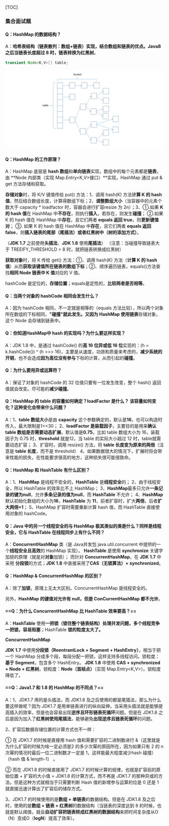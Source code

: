 [TOC]

### 集合面试题

#### Q：HashMap 的数据结构？

A：**哈希表结构（链表散列：数组+链表）**实现，结合数组和链表的优点。Java8 之后当链表长度超过 **8** 时，链表转换为**红黑树**。

```java
transient Node<K,V>[] table;
```

![1567084676248](assets/1567084676248.png)

#### Q：HashMap 的工作原理？

A：HashMap 底层是 **hash 数组**和**单向链表**实现，数组中的每个元素都是**链表**，由 **Node 内部类（实现 Map.Entry<K,V>接口）**实现，HashMap 通过 put & get 方法存储和获取。

**存储对象**时，将 K/V 键值传给 put() 方法：1、调用 hash(K) 方法**计算 K 的 hash 值**，然后结合数组长度，计算得数组下标；2、**调整数组大小**（当容器中的元素个数大于 capacity * loadfactor 时，容器会进行扩容resize 为 2n）；3、①.如果 **K 的 hash 值**在 HashMap 中**不存在**，则执行**插入**，若存在，则发生**碰撞**；
 ②.如果 K 的 hash 值在 HashMap 中**存在**，且它们两者 **equals 返回 true**，则**更新键值对**；
 ③. 如果 K 的 hash 值在 HashMap 中**存在**，且它们两者 **equals 返回 false**，则**插入链表的尾部（尾插法）或者红黑树中（树的添加方式）**。

（**JDK 1.7** 之前使用**头插法**、**JDK 1.8** 使用**尾插法**）
 （注意：当碰撞导致链表大于 TREEIFY_THRESHOLD =  8 时，就把链表转换成红黑树）

**获取对象**时，将 K 传给 get() 方法：①、调用 hash(K) 方法（**计算 K 的 hash 值**）从而**获取该键值所在链表的数组下标**；②、顺序遍历链表，equals()方法查找**相同 Node 链表中 K 值**对应的 V 值。

hashCode 是定位的，**存储位置**；equals是定性的，**比较两者是否相等**。

#### Q：当两个对象的 hashCode 相同会发生什么？

A：因为 hashCode 相同，不一定就是相等的（equals 方法比较），所以两个对象所在数组的下标相同，**"碰撞"**就此发生。又因为 HashMap 使用**链表**存储对象，这个 Node 会存储到链表中。

#### Q：你知道HashMap中 hash 的实现吗？为什么要这样实现？

A：JDK 1.8 中，是通过 hashCode() 的**高 16 位异或低 16 位**实现的：(h = k.hashCode()) ^ (h >>> 16)，主要是从速度，功效和质量来考虑的，**减少系统的开销**，也不会造成**因为高位没有参与**下标的计算，从而引起的**碰撞**。

#### Q：为什么要用异或运算符？

A：保证了对象的 hashCode 的 32 位值只要有一位发生改变，整个 hash() 返回值就会改变。尽可能的**减少碰撞**。

#### Q：HashMap 的 table 的容量如何确定？loadFactor 是什么？ 该容量如何变化？这种变化会带来什么问题？

A：1、**table 数组大小**是由 **capacity** 这个参数确定的，默认是**16**，也可以构造时传入，最大限制是1<<30；
 2、**loadFactor 是装载因子**，主要目的是用来**确认table 数组是否需要动态扩展**，默认值是**0.75**，比如 table 数组大小为 16，装载因子为 0.75 时，**threshold** 就是12，当 table 的实际大小超过 12 时，table就需要动态扩容；
 3、扩容时，调用 resize() 方法，将 **table 长度变为原来的两倍**（注意是 **table 长度**，而不是 threshold）
 4、如果数据很大的情况下，扩展时将会带来性能的损失，在性能要求很高的地方，这种损失很可能很致命。

#### Q：HashMap 和 HashTable 有什么区别？

A：1、**HashMap** 是线程不安全的，**HashTable** 是**线程安全**的；
 2、由于线程安全，所以 HashTable 的效率比不上 HashMap；
 3、**HashMap**最多只允许**一条记录的键为null**，允许**多条记录的值为null**，而 **HashTable** 不允许；
 4、**HashMap** 默认初始化数组的大小为**16**，**HashTable** 为 **11**，前者扩容时，扩大**两倍**，后者**扩大两倍+1**；
 5、HashMap 扩容时需要重新计算 hash 值，而 HashTable 直接使用对象的 hashCode。

#### Q：Java 中的另一个线程安全的与 HashMap 极其类似的类是什么？同样是线程安全，它与 HashTable 在线程同步上有什么不同？

A：**ConcurrentHashMap** 类（是 Java并发包 java.util.concurrent 中提供的一个**线程安全且高效**的 HashMap 实现）。
 **HashTable** 是使用 **synchronize** 关键字加锁的原理（就是对**对象**加锁）；
 而针对 **ConcurrentHashMap**，在 **JDK 1.7** 中采用 **分段锁**的方式；**JDK 1.8** 中直接采用了**CAS（无锁算法）+ synchronized**。

#### Q：HashMap & ConcurrentHashMap 的区别？

A：除了**加锁**，原理上无太大区别。ConcurrentHashMap 是线程安全的。

另外，**HashMap 的键值对允许有 null，但是 ConCurrentHashMap 都不允许**。

#### ==Q：为什么 ConcurrentHashMap  比 HashTable 效率要高？==

A：**HashTable** 使用**一把锁（锁住整个链表结构）**处理并发问题，多个线程竞争一把锁，容易**阻塞**；HashTable **锁的粒度太大了。**

**ConcurrentHashMap**  

**JDK 1.7** 中使用**分段锁（ReentrantLock + Segment + HashEntry）**，相当于把一个 HashMap 分成多个段，每段分配一把锁，这样支持多线程访问。锁粒度：**基于 Segment**，包含多个 HashEntry。
 **JDK 1.8** 中使用 **CAS + synchronized + Node + 红黑树**。锁粒度：**Node（首结点）**（实现 Map.Entry<K,V>）。锁粒度降低了。

#### ==Q：Java1.7 和 1.8 的 HashMap 的不同点？==

A：1、JDK1.7 用的是头插法，而 JDK1.8 及之后使用的都是尾插法，那么为什么要这样做呢？因为 JDK1.7 是用单链表进行的纵向延伸，当采用头插法就是能够提高插入的效率，但是也会容易出现**逆序且环形链表死循环**问题。但是在 JDK1.8 之后是因为加入了**红黑树使用尾插法**，能够避免**出现逆序且链表死循环**的问题。

2、扩容后数据存储位置的计算方式也不一样：

① 在 JDK1.7 的时候是直接用 hash 值和需要扩容的二进制数进行 &（这里就是为什么扩容的时候为啥一定必须是2 的多少次幂的原因所在，因为如果只有 2 的 n 次幂的情况时最后一位二进制数才一定是 1，这样能最大程度减少hash 碰撞）（hash 值 & length-1） 。

② 而在 JDK1.8 的时候直接用了 JDK1.7 的时候计算的规律，也就是扩容前的原始位置 + 扩容的大小值 = JDK1.8 的计算方式，而不再是 JDK1.7 的那种异或的方法。但是这种方式就相当于只需要判断 Hash 值的新增参与运算的位是 0 还是 1 就直接迅速计算出了扩容后的储存方式。

3、JDK1.7 的时候使用的是**数组 + 单链表**的数据结构。但是在 JDK1.8 及之后时，使用的是**数组 + 链表 + 红黑树**的数据结构（当链表的深度达到 8 的时候，也就是默认阈值，就会**自动扩容把链表转成红黑树的数据结构**来把时间复杂度从O（N）变成O（**logN**）提高了效率）。

